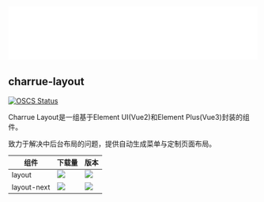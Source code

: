 ![](https://raw.githubusercontent.com/ckangwen/image-host/main/images/charrue-layout.svg)

## charrue-layout
[![OSCS Status](https://www.oscs1024.com/platform/badge/charrue/charrue-layout.svg?size=small)](https://www.oscs1024.com/project/charrue/charrue-layout?ref=badge_small)

Charrue Layout是一组基于Element UI(Vue2)和Element Plus(Vue3)封装的组件。

致力于解决中后台布局的问题，提供自动生成菜单与定制页面布局。


| 组件   | 下载量 | 版本    |
| ------------- | ------------- | ------------- |
| layout  | ![](https://img.shields.io/npm/dt/@charrue/layout.svg)       | ![](https://img.shields.io/npm/v/@charrue/layout.svg)        |
| layout-next  | ![](https://img.shields.io/npm/dt/@charrue/layout-next.svg)  | ![](https://img.shields.io/npm/v/@charrue/layout-next.svg)   |
